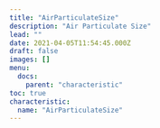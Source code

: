 ```yaml
---
title: "AirParticulateSize"
description: "Air Particulate Size"
lead: ""
date: 2021-04-05T11:54:45.000Z
draft: false
images: []
menu:
  docs:
    parent: "characteristic"
toc: true
characteristic:
  name: "AirParticulateSize"
---
```

